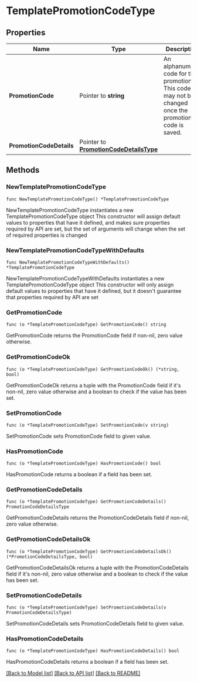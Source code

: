 # TemplatePromotionCodeType

## Properties

Name | Type | Description | Notes
------------ | ------------- | ------------- | -------------
**PromotionCode** | Pointer to **string** | An alphanumeric code for the promotion. This code may not be changed once the promotion code is saved. | [optional] 
**PromotionCodeDetails** | Pointer to [**PromotionCodeDetailsType**](PromotionCodeDetailsType.md) |  | [optional] 

## Methods

### NewTemplatePromotionCodeType

`func NewTemplatePromotionCodeType() *TemplatePromotionCodeType`

NewTemplatePromotionCodeType instantiates a new TemplatePromotionCodeType object
This constructor will assign default values to properties that have it defined,
and makes sure properties required by API are set, but the set of arguments
will change when the set of required properties is changed

### NewTemplatePromotionCodeTypeWithDefaults

`func NewTemplatePromotionCodeTypeWithDefaults() *TemplatePromotionCodeType`

NewTemplatePromotionCodeTypeWithDefaults instantiates a new TemplatePromotionCodeType object
This constructor will only assign default values to properties that have it defined,
but it doesn't guarantee that properties required by API are set

### GetPromotionCode

`func (o *TemplatePromotionCodeType) GetPromotionCode() string`

GetPromotionCode returns the PromotionCode field if non-nil, zero value otherwise.

### GetPromotionCodeOk

`func (o *TemplatePromotionCodeType) GetPromotionCodeOk() (*string, bool)`

GetPromotionCodeOk returns a tuple with the PromotionCode field if it's non-nil, zero value otherwise
and a boolean to check if the value has been set.

### SetPromotionCode

`func (o *TemplatePromotionCodeType) SetPromotionCode(v string)`

SetPromotionCode sets PromotionCode field to given value.

### HasPromotionCode

`func (o *TemplatePromotionCodeType) HasPromotionCode() bool`

HasPromotionCode returns a boolean if a field has been set.

### GetPromotionCodeDetails

`func (o *TemplatePromotionCodeType) GetPromotionCodeDetails() PromotionCodeDetailsType`

GetPromotionCodeDetails returns the PromotionCodeDetails field if non-nil, zero value otherwise.

### GetPromotionCodeDetailsOk

`func (o *TemplatePromotionCodeType) GetPromotionCodeDetailsOk() (*PromotionCodeDetailsType, bool)`

GetPromotionCodeDetailsOk returns a tuple with the PromotionCodeDetails field if it's non-nil, zero value otherwise
and a boolean to check if the value has been set.

### SetPromotionCodeDetails

`func (o *TemplatePromotionCodeType) SetPromotionCodeDetails(v PromotionCodeDetailsType)`

SetPromotionCodeDetails sets PromotionCodeDetails field to given value.

### HasPromotionCodeDetails

`func (o *TemplatePromotionCodeType) HasPromotionCodeDetails() bool`

HasPromotionCodeDetails returns a boolean if a field has been set.


[[Back to Model list]](../README.md#documentation-for-models) [[Back to API list]](../README.md#documentation-for-api-endpoints) [[Back to README]](../README.md)


